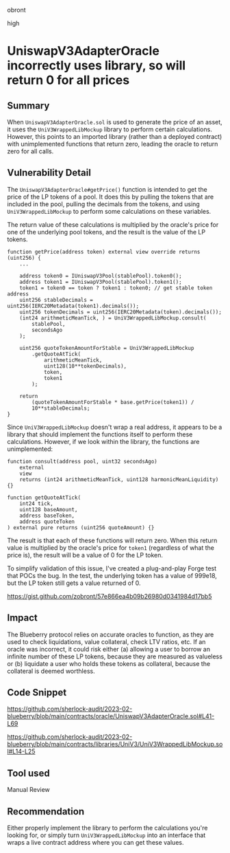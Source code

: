 obront

high

# UniswapV3AdapterOracle incorrectly uses library, so will return 0 for all prices

## Summary

When `UniswapV3AdapterOracle.sol` is used to generate the price of an asset, it uses the `UniV3WrappedLibMockup` library to perform certain calculations. However, this points to an imported library (rather than a deployed contract) with unimplemented functions that return zero, leading the oracle to return zero for all calls.

## Vulnerability Detail

The `UniswapV3AdapterOracle#getPrice()` function is intended to get the price of the LP tokens of a pool. It does this by pulling the tokens that are included in the pool, pulling the decimals from the tokens, and using `UniV3WrappedLibMockup` to perform some calculations on these variables.

The return value of these calculations is multiplied by the oracle's price for one of the underlying pool tokens, and the result is the value of the LP tokens.

```solidity
function getPrice(address token) external view override returns (uint256) {
    ...

    address token0 = IUniswapV3Pool(stablePool).token0();
    address token1 = IUniswapV3Pool(stablePool).token1();
    token1 = token0 == token ? token1 : token0; // get stable token address
    uint256 stableDecimals = uint256(IERC20Metadata(token1).decimals());
    uint256 tokenDecimals = uint256(IERC20Metadata(token).decimals());
    (int24 arithmeticMeanTick, ) = UniV3WrappedLibMockup.consult(
        stablePool,
        secondsAgo
    );

    uint256 quoteTokenAmountForStable = UniV3WrappedLibMockup
        .getQuoteAtTick(
            arithmeticMeanTick,
            uint128(10**tokenDecimals),
            token,
            token1
        );

    return
        (quoteTokenAmountForStable * base.getPrice(token1)) /
        10**stableDecimals;
}
```
Since `UniV3WrappedLibMockup` doesn't wrap a real address, it appears to be a library that should implement the functions itself to perform these calculations. However, if we look within the library, the functions are unimplemented:

```solidity
function consult(address pool, uint32 secondsAgo)
    external
    view
    returns (int24 arithmeticMeanTick, uint128 harmonicMeanLiquidity)
{}

function getQuoteAtTick(
    int24 tick,
    uint128 baseAmount,
    address baseToken,
    address quoteToken
) external pure returns (uint256 quoteAmount) {}
```
The result is that each of these functions will return zero. When this return value is multiplied by the oracle's price for `token1` (regardless of what the price is), the result will be a value of 0 for the LP token.

To simplify validation of this issue, I've created a plug-and-play Forge test that POCs the bug. In the test, the underlying token has a value of 999e18, but the LP token still gets a value returned of 0.

https://gist.github.com/zobront/57e866ea4b09b26980d0341984d17bb5

## Impact

The Blueberry protocol relies on accurate oracles to function, as they are used to check liquidations, value collateral, check LTV ratios, etc. If an oracle was incorrect, it could risk either (a) allowing a user to borrow an infinite number of these LP tokens, because they are measured as valueless or (b) liquidate a user who holds these tokens as collateral, because the collateral is deemed worthless.

## Code Snippet

https://github.com/sherlock-audit/2023-02-blueberry/blob/main/contracts/oracle/UniswapV3AdapterOracle.sol#L41-L69

https://github.com/sherlock-audit/2023-02-blueberry/blob/main/contracts/libraries/UniV3/UniV3WrappedLibMockup.sol#L14-L25

## Tool used

Manual Review

## Recommendation

Either properly implement the library to perform the calculations you're looking for, or simply turn `UniV3WrappedLibMockup` into an interface that wraps a live contract address where you can get these values.